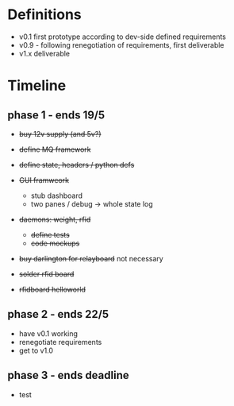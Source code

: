 # Definitions

* v0.1 first prototype according to dev-side defined requirements
* v0.9 - following renegotiation of requirements, first deliverable
* v1.x deliverable

# Timeline
##  phase 1 - ends 19/5

* ~~buy 12v supply (and 5v?)~~
* ~~define MQ framework~~ 
* ~~define state, headers / python defs~~
* ~~GUI framweork~~
    * stub dashboard 
    * two panes / debug -> whole state log
* ~~daemons: weight, rfid~~
    * ~~define tests~~
    * ~~code mockups~~
* ~~buy darlington for relayboard~~ not necessary
 

* ~~solder rfid board~~
* ~~rfidboard helloworld~~

## phase 2 - ends 22/5

* have v0.1 working
* renegotiate requirements
* get to v1.0

## phase 3 - ends deadline

* test
